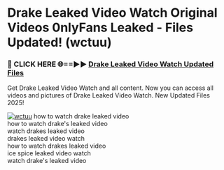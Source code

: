 # Drake Leaked Video Watch Original Videos 0nlyFans Leaked - Files Updated! (wctuu)

<h3>🔴 CLICK HERE 🌐==►► <a href="https://best4dudes.click/HH4t6V" rel="nofollow">Drake Leaked Video Watch Updated Files</a></h3>

Get Drake Leaked Video Watch and all content. Now you can access all videos and pictures of Drake Leaked Video Watch. New Updated Files 2025!

[![wctuu](https://github.com/user-attachments/assets/8c521d6e-e6e3-4a75-9320-d58ab9d79d5b)](https://best4dudes.click/HH4t6V)
how to watch drake leaked video<br>
how to watch drake's leaked video<br>
watch drakes leaked video<br>
drakes leaked video watch<br>
how to watch drakes leaked video<br>
ice spice leaked video watch<br>
watch drake's leaked video